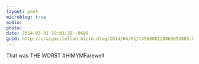 ```yaml
---
layout: post
microblog: true
audio: 
photo: 
date: 2014-03-31 19:01:38 -0600
guid: http://craigmcclellan.micro.blog/2014/04/01/t450800120863653889.html
---
```

That was THE WORST #HIMYMFarewell
